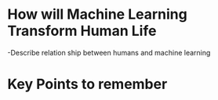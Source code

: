 # How will Machine Learning Transform Human Life
-Describe relation ship between humans and machine learning


# Key Points to remember
